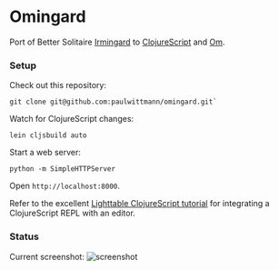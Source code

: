 # Omingard
Port of Better Solitaire [Irmingard](https://github.com/paulwittmann/irmingard-backbone) to [ClojureScript](https://github.com/clojure/clojurescript) and [Om](https://github.com/swannodette/om).

### Setup
Check out this repository:

    git clone git@github.com:paulwittmann/omingard.git`

Watch for ClojureScript changes:

    lein cljsbuild auto

Start a web server:

    python -m SimpleHTTPServer

Open `http://localhost:8000`.

Refer to the excellent [Lighttable ClojureScript tutorial](https://github.com/swannodette/lt-cljs-tutorial) for integrating a ClojureScript REPL with an editor.

### Status

Current screenshot:
![screenshot](https://www.dropbox.com/s/rbep9vsz5ehh253/omingard.png)
